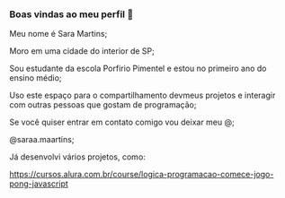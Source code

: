 ### Boas vindas ao meu perfil 💙

Meu nome é Sara Martins;

Moro em uma cidade do interior de SP;

Sou estudante da escola Porfirio Pimentel e estou no primeiro ano do ensino médio;

Uso este espaço para o compartilhamento devmeus projetos e interagir com outras pessoas que gostam de programação;

Se você quiser entrar em contato comigo vou deixar meu @;

@saraa.maartins;

Já desenvolvi vários projetos, como:

https://cursos.alura.com.br/course/logica-programacao-comece-jogo-pong-javascript
